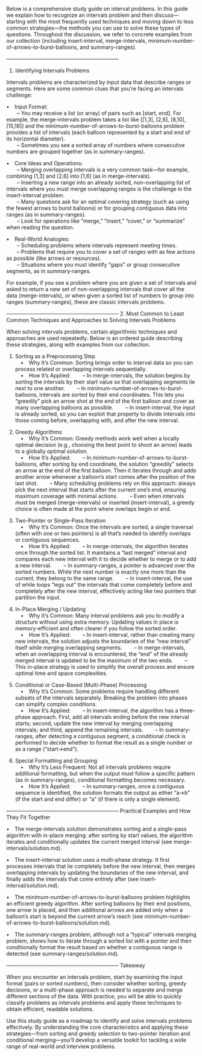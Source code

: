 Below is a comprehensive study guide on interval problems. In this guide we explain how to recognize an intervals problem and then discuss—starting with the most frequently used techniques and moving down to less common strategies—the methods you can use to solve these types of questions. Throughout the discussion, we refer to concrete examples from our collection (including insert-interval, merge-intervals, minimum-number-of-arrows-to-burst-balloons, and summary-ranges).

──────────────────────────────
1. Identifying Intervals Problems

Intervals problems are characterized by input data that describe ranges or segments. Here are some common clues that you’re facing an intervals challenge:

• Input Format:  
  – You may receive a list (or array) of pairs such as [start, end]. For example, the merge-intervals problem takes a list like [[1,3], [2,6], [8,10], [15,18]] and the minimum-number-of-arrows-to-burst-balloons problem provides a list of intervals (each balloon represented by a start and end of its horizontal diameter).  
  – Sometimes you see a sorted array of numbers where consecutive numbers are grouped together (as in summary-ranges).

• Core Ideas and Operations:  
  – Merging overlapping intervals is a very common task—for example, combining [1,3] and [2,6] into [1,6] (as in merge-intervals).  
  – Inserting a new range into an already sorted, non-overlapping list of intervals where you must merge overlapping ranges is the challenge in the insert-interval problem.  
  – Many questions ask for an optimal covering strategy (such as using the fewest arrows to burst balloons) or for grouping contiguous data into ranges (as in summary-ranges).  
  – Look for operations like “merge,” “insert,” “cover,” or “summarize” when reading the question.

• Real-World Analogies:  
  – Scheduling problems where intervals represent meeting times.  
  – Problems that require you to cover a set of ranges with as few actions as possible (like arrows or resources).  
  – Situations where you must identify “gaps” or group consecutive segments, as in summary-ranges.

For example, if you see a problem where you are given a set of intervals and asked to return a new set of non-overlapping intervals that cover all the data (merge-intervals), or when given a sorted list of numbers to group into ranges (summary-ranges), these are classic intervals problems.

──────────────────────────────
2. Most Common to Least Common Techniques and Approaches to Solving Intervals Problems

When solving intervals problems, certain algorithmic techniques and approaches are used repeatedly. Below is an ordered guide describing these strategies, along with examples from our collection.

1. Sorting as a Preprocessing Step  
 • Why It’s Common: Sorting brings order to interval data so you can process related or overlapping intervals sequentially.  
 • How It’s Applied:
  – In merge-intervals, the solution begins by sorting the intervals by their start value so that overlapping segments lie next to one another.
  – In minimum-number-of-arrows-to-burst-balloons, intervals are sorted by their end coordinates. This lets you “greedily” pick an arrow shot at the end of the first balloon and cover as many overlapping balloons as possible.
  – In insert-interval, the input is already sorted, so you can exploit that property to divide intervals into those coming before, overlapping with, and after the new interval.

2. Greedy Algorithms  
 • Why It’s Common: Greedy methods work well when a locally optimal decision (e.g., choosing the best point to shoot an arrow) leads to a globally optimal solution.  
 • How It’s Applied:
  – In minimum-number-of-arrows-to-burst-balloons, after sorting by end coordinate, the solution “greedily” selects an arrow at the end of the first balloon. Then it iterates through and adds another arrow whenever a balloon’s start comes after the position of the last shot.
  – Many scheduling problems rely on this approach: always pick the next interval that starts after the current one’s end, ensuring maximum coverage with minimal actions.
  – Even when intervals must be merged (merge-intervals) or inserted (insert-interval), a greedy choice is often made at the point where overlaps begin or end.

3. Two-Pointer or Single-Pass Iteration  
 • Why It’s Common: Once the intervals are sorted, a single traversal (often with one or two pointers) is all that’s needed to identify overlaps or contiguous sequences.  
 • How It’s Applied:
  – In merge-intervals, the algorithm iterates once through the sorted list. It maintains a “last merged” interval and compares each new interval with it to decide whether to merge or to add a new interval.
  – In summary-ranges, a pointer is advanced over the sorted numbers. While the next number is exactly one more than the current, they belong to the same range.
  – In insert-interval, the use of while loops “legs out” the intervals that come completely before and completely after the new interval, effectively acting like two pointers that partition the input.

4. In-Place Merging / Updating  
 • Why It’s Common: Many interval problems ask you to modify a structure without using extra memory. Updating values in place is memory-efficient and often clearer if you follow the sorted order.  
 • How It’s Applied:
  – In insert-interval, rather than creating many new intervals, the solution adjusts the boundaries of the “new interval” itself while merging overlapping segments.
  – In merge-intervals, when an overlapping interval is encountered, the “end” of the already merged interval is updated to be the maximum of the two ends.
  – This in-place strategy is used to simplify the overall process and ensure optimal time and space complexities.

5. Conditional or Case-Based (Multi-Phase) Processing  
 • Why It’s Common: Some problems require handling different subsets of the intervals separately. Breaking the problem into phases can simplify complex conditions.  
 • How It’s Applied:
  – In insert-interval, the algorithm has a three-phase approach. First, add all intervals ending before the new interval starts; second, update the new interval by merging overlapping intervals; and third, append the remaining intervals.
  – In summary-ranges, after detecting a contiguous segment, a conditional check is performed to decide whether to format the result as a single number or as a range (“start->end”).

6. Special Formatting and Grouping  
 • Why It’s Less Frequent: Not all intervals problems require additional formatting, but when the output must follow a specific pattern (as in summary-ranges), conditional formatting becomes necessary.  
 • How It’s Applied:
  – In summary-ranges, once a contiguous sequence is identified, the solution formats the output as either “a->b” (if the start and end differ) or “a” (if there is only a single element).

──────────────────────────────
Practical Examples and How They Fit Together

• The merge-intervals solution demonstrates sorting and a single-pass algorithm with in-place merging: after sorting by start values, the algorithm iterates and conditionally updates the current merged interval (see merge-intervals/solution.md).

• The insert-interval solution uses a multi-phase strategy. It first processes intervals that lie completely before the new interval, then merges overlapping intervals by updating the boundaries of the new interval, and finally adds the intervals that come entirely after (see insert-interval/solution.md).

• The minimum-number-of-arrows-to-burst-balloons problem highlights an efficient greedy algorithm. After sorting balloons by their end positions, one arrow is placed, and then additional arrows are added only when a balloon’s start is beyond the current arrow’s reach (see minimum-number-of-arrows-to-burst-balloons/solution.md).

• The summary-ranges problem, although not a “typical” intervals merging problem, shows how to iterate through a sorted list with a pointer and then conditionally format the result based on whether a contiguous range is detected (see summary-ranges/solution.md).

──────────────────────────────
Takeaway

When you encounter an intervals problem, start by examining the input format (pairs or sorted numbers), then consider whether sorting, greedy decisions, or a multi-phase approach is needed to separate and merge different sections of the data. With practice, you will be able to quickly classify problems as intervals problems and apply these techniques to obtain efficient, readable solutions.

Use this study guide as a roadmap to identify and solve intervals problems effectively. By understanding the core characteristics and applying these strategies—from sorting and greedy selection to two-pointer iteration and conditional merging—you’ll develop a versatile toolkit for tackling a wide range of real-world and interview problems.